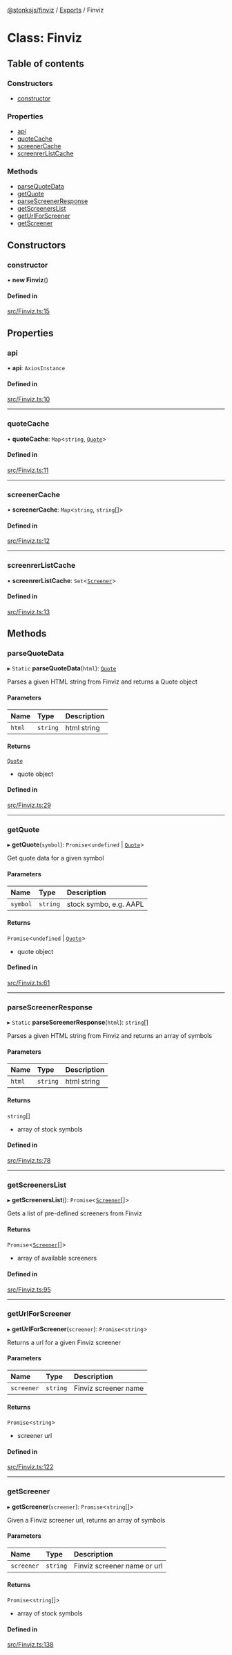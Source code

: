 [@stonksjs/finviz](../README.md) / [Exports](../modules.md) / Finviz

# Class: Finviz

## Table of contents

### Constructors

- [constructor](Finviz.md#constructor)

### Properties

- [api](Finviz.md#api)
- [quoteCache](Finviz.md#quotecache)
- [screenerCache](Finviz.md#screenercache)
- [screenrerListCache](Finviz.md#screenrerlistcache)

### Methods

- [parseQuoteData](Finviz.md#parsequotedata)
- [getQuote](Finviz.md#getquote)
- [parseScreenerResponse](Finviz.md#parsescreenerresponse)
- [getScreenersList](Finviz.md#getscreenerslist)
- [getUrlForScreener](Finviz.md#geturlforscreener)
- [getScreener](Finviz.md#getscreener)

## Constructors

### constructor

• **new Finviz**()

#### Defined in

[src/Finviz.ts:15](https://github.com/nielse63/stonksjs/blob/main/packages/finviz/src/Finviz.ts#L15)

## Properties

### api

• **api**: `AxiosInstance`

#### Defined in

[src/Finviz.ts:10](https://github.com/nielse63/stonksjs/blob/main/packages/finviz/src/Finviz.ts#L10)

---

### quoteCache

• **quoteCache**: `Map`<`string`, [`Quote`](../modules.md#quote-1)\>

#### Defined in

[src/Finviz.ts:11](https://github.com/nielse63/stonksjs/blob/main/packages/finviz/src/Finviz.ts#L11)

---

### screenerCache

• **screenerCache**: `Map`<`string`, `string`[]\>

#### Defined in

[src/Finviz.ts:12](https://github.com/nielse63/stonksjs/blob/main/packages/finviz/src/Finviz.ts#L12)

---

### screenrerListCache

• **screenrerListCache**: `Set`<[`Screener`](../modules.md#screener-1)\>

#### Defined in

[src/Finviz.ts:13](https://github.com/nielse63/stonksjs/blob/main/packages/finviz/src/Finviz.ts#L13)

## Methods

### parseQuoteData

▸ `Static` **parseQuoteData**(`html`): [`Quote`](../modules.md#quote-1)

Parses a given HTML string from Finviz and returns a Quote object

#### Parameters

| Name   | Type     | Description |
| :----- | :------- | :---------- |
| `html` | `string` | html string |

#### Returns

[`Quote`](../modules.md#quote-1)

- quote object

#### Defined in

[src/Finviz.ts:29](https://github.com/nielse63/stonksjs/blob/main/packages/finviz/src/Finviz.ts#L29)

---

### getQuote

▸ **getQuote**(`symbol`): `Promise`<`undefined` \|
[`Quote`](../modules.md#quote-1)\>

Get quote data for a given symbol

#### Parameters

| Name     | Type     | Description            |
| :------- | :------- | :--------------------- |
| `symbol` | `string` | stock symbo, e.g. AAPL |

#### Returns

`Promise`<`undefined` \| [`Quote`](../modules.md#quote-1)\>

- quote object

#### Defined in

[src/Finviz.ts:61](https://github.com/nielse63/stonksjs/blob/main/packages/finviz/src/Finviz.ts#L61)

---

### parseScreenerResponse

▸ `Static` **parseScreenerResponse**(`html`): `string`[]

Parses a given HTML string from Finviz and returns an array of symbols

#### Parameters

| Name   | Type     | Description |
| :----- | :------- | :---------- |
| `html` | `string` | html string |

#### Returns

`string`[]

- array of stock symbols

#### Defined in

[src/Finviz.ts:78](https://github.com/nielse63/stonksjs/blob/main/packages/finviz/src/Finviz.ts#L78)

---

### getScreenersList

▸ **getScreenersList**(): `Promise`<[`Screener`](../modules.md#screener-1)[]\>

Gets a list of pre-defined screeners from Finviz

#### Returns

`Promise`<[`Screener`](../modules.md#screener-1)[]\>

- array of available screeners

#### Defined in

[src/Finviz.ts:95](https://github.com/nielse63/stonksjs/blob/main/packages/finviz/src/Finviz.ts#L95)

---

### getUrlForScreener

▸ **getUrlForScreener**(`screener`): `Promise`<`string`\>

Returns a url for a given Finviz screener

#### Parameters

| Name       | Type     | Description          |
| :--------- | :------- | :------------------- |
| `screener` | `string` | Finviz screener name |

#### Returns

`Promise`<`string`\>

- screener url

#### Defined in

[src/Finviz.ts:122](https://github.com/nielse63/stonksjs/blob/main/packages/finviz/src/Finviz.ts#L122)

---

### getScreener

▸ **getScreener**(`screener`): `Promise`<`string`[]\>

Given a Finviz screener url, returns an array of symbols

#### Parameters

| Name       | Type     | Description                 |
| :--------- | :------- | :-------------------------- |
| `screener` | `string` | Finviz screener name or url |

#### Returns

`Promise`<`string`[]\>

- array of stock symbols

#### Defined in

[src/Finviz.ts:138](https://github.com/nielse63/stonksjs/blob/main/packages/finviz/src/Finviz.ts#L138)
